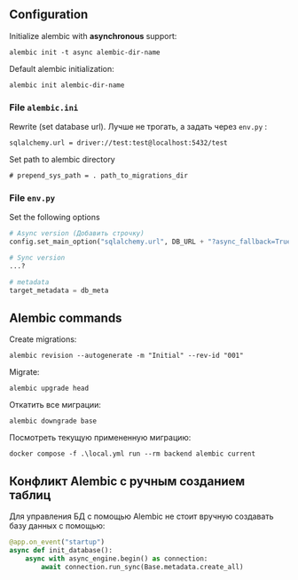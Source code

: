 
## Configuration 

Initialize alembic with **asynchronous** support:

```shell
alembic init -t async alembic-dir-name
```

Default alembic initialization:

```shell
alembic init alembic-dir-name
```

### File `alembic.ini`

Rewrite (set database url). Лучше не трогать, а задать через `env.py` :

`sqlalchemy.url = driver://test:test@localhost:5432/test`

Set path to alembic directory

`# prepend_sys_path = . path_to_migrations_dir`


### File `env.py`

Set the following options

```python
# Async version (Добавить строчку)
config.set_main_option("sqlalchemy.url", DB_URL + "?async_fallback=True")

# Sync version 
...?

# metadata
target_metadata = db_meta
```

## Alembic commands

Create migrations:

```shell
alembic revision --autogenerate -m "Initial" --rev-id "001"
```

Migrate:

```shell
alembic upgrade head
```

Откатить все миграции:

```shell
alembic downgrade base
```

Посмотреть текущую примененную миграцию:

```shell
docker compose -f .\local.yml run --rm backend alembic current
```

## Конфликт Alembic с ручным созданием таблиц

Для управления БД с помощью Alembic не стоит вручную создавать базу данных с помощью:

```python
@app.on_event("startup")  
async def init_database():  
    async with async_engine.begin() as connection:  
        await connection.run_sync(Base.metadata.create_all)
```


